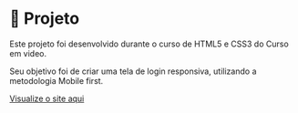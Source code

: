 <h1>📝 Projeto</h1>
<p>Este projeto foi desenvolvido durante o curso de HTML5 e CSS3 do Curso em video.</p>

<p>Seu objetivo foi de criar uma tela de login responsiva, utilizando a metodologia Mobile first.</p>
<a href="https://brunosts94.github.io/MeuPortifolio/projeto%20login/index">Visualize o site aqui</a>

